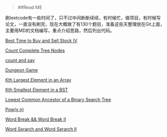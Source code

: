 >##Read ME

<div>刷leetcode有一些时间了，只不过中间断断续续，有时候忙，做项目，有时候写论文，一直没有刷完，现在大概做了有130个题目，准备这些天整理放在Git上面，主要用MD的文档编写，重点介绍思路，然后列出代码。

[Best Time to Buy and Sell Stock IV](https://github.com/bigfishman/Myleetcode-study/blob/master/Best%20Time%20to%20Buy%20and%20Sell%20Stock%20IV.markdown "")

[Count Complete Tree Nodes](https://github.com/bigfishman/Myleetcode-study/blob/master/Count%20Complete%20Tree%20Nodes.markdown "")

[count and say](https://github.com/bigfishman/Myleetcode-study/blob/master/count%20and%20say.markdown "")

[Dungeon Game](https://github.com/bigfishman/Myleetcode-study/blob/master/Dungeon%20Game.markdown "")

[Kth Largest Element in an Array ](https://github.com/bigfishman/Myleetcode-study/blob/master/Kth%20Largest%20Element%20in%20an%20Array.md "")


[Kth Smallest Element in a BST](https://github.com/bigfishman/Myleetcode-study/blob/master/Kth%20Smallest%20Element%20in%20a%20BST.markdown "")

[Lowest Common Ancestor of a Binary Search Tree](https://github.com/bigfishman/Myleetcode-study/blob/master/Lowest%20Common%20Ancestor%20of%20a%20Binary%20Search%20Tree.m "")

[Pow(x,n)](https://github.com/bigfishman/Myleetcode-study/blob/master/Pow(x%2Cn).markdown "")

[Word Break && Word Break II](https://github.com/bigfishman/Myleetcode-study/blob/master/Word%20Break%20and%20Word%20Break%20%E2%85%A1.markdown "")


[Word Serarch and Word Serarch Ⅱ](https://github.com/bigfishman/Myleetcode-study/blob/master/Word%20Serarch.markdown "")
